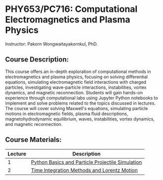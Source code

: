 # PHY653/PC716: Computational Electromagnetics and Plasma Physics

Instructor: Pakorn Wongwaitayakornkul, PhD.

## Course Description:
This course offers an in-depth exploration of computational methods in electromagnetics and plasma physics, focusing on solving differential equations, simulating electromagnetic field interactions with charged particles, investigating wave-particle interactions, instabilities, vortex dynamics, and magnetic reconnection. Students will gain hands-on experience through computational labs using Jupyter Python notebooks to implement and solve problems related to the topics discussed in lectures. The course will cover solving Maxwell's equations, simulating particle motions in electromagnetic fields, plasma fluid descriptions, magnetohydrodynamic equilibrium, waves, instabilities, vortex dynamics, and magnetic reconnection.

## Course Materials:
| Lecture | Description |
| --- | ----------- |
| 1 | [Python Basics and Particle Projectile Simulation](https://github.com/tpakorn/pc716/blob/main/code_lab/lab1/lecture1.ipynb) |
| 2 | [Time Integration Methods and Lorentz Motion](https://github.com/tpakorn/pc716/blob/main/code_lab/lab2/lecture2.ipynb) |